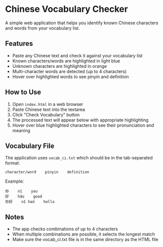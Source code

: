 # Chinese Vocabulary Checker

A simple web application that helps you identify known Chinese characters and words from your vocabulary list.

## Features

- Paste any Chinese text and check it against your vocabulary list
- Known characters/words are highlighted in light blue
- Unknown characters are highlighted in orange
- Multi-character words are detected (up to 4 characters)
- Hover over highlighted words to see pinyin and definition

## How to Use

1. Open `index.html` in a web browser
2. Paste Chinese text into the textarea
3. Click "Check Vocabulary" button
4. The processed text will appear below with appropriate highlighting
5. Hover over blue highlighted characters to see their pronunciation and meaning

## Vocabulary File

The application uses `vocab_ci.txt` which should be in the tab-separated format:
```
character/word    pinyin    definition
```

Example:
```
你    nǐ    you
好    hǎo    good
你好    nǐ haǒ    hello
```

## Notes

- The app checks combinations of up to 4 characters
- When multiple combinations are possible, it selects the longest match
- Make sure the vocab_ci.txt file is in the same directory as the HTML file 